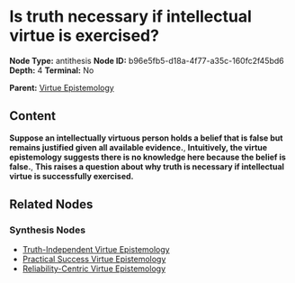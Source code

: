 # Is truth necessary if intellectual virtue is exercised?

**Node Type:** antithesis
**Node ID:** b96e5fb5-d18a-4f77-a35c-160fc2f45bd6
**Depth:** 4
**Terminal:** No

**Parent:** [Virtue Epistemology](virtue-epistemology-synthesis-3925e0a6-f41c-40fa-9653-304d11125d0a.md)

## Content

**Suppose an intellectually virtuous person holds a belief that is false but remains justified given all available evidence.**, **Intuitively, the virtue epistemology suggests there is no knowledge here because the belief is false.**, **This raises a question about why truth is necessary if intellectual virtue is successfully exercised.**

## Related Nodes

### Synthesis Nodes

- [Truth-Independent Virtue Epistemology](truth-independent-virtue-epistemology-synthesis-1bf4d5b3-c51b-44dd-b9c9-f79f32b74155.md)
- [Practical Success Virtue Epistemology](practical-success-virtue-epistemology-synthesis-557ce76e-a78c-479f-a289-dee23a20c81f.md)
- [Reliability-Centric Virtue Epistemology](reliability-centric-virtue-epistemology-synthesis-c40469ed-f761-4948-b7ce-441b1a78ab71.md)
